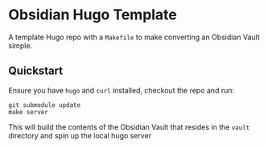 # Obsidian Hugo Template

A template Hugo repo with a `Makefile` to make converting an Obsidian Vault simple.

## Quickstart

Ensure you have `hugo` and `curl` installed, checkout the repo and run:
```shell
git submodule update
make server
```
This will build the contents of the Obsidian Vault that resides in the `vault` directory and spin up the local hugo server
